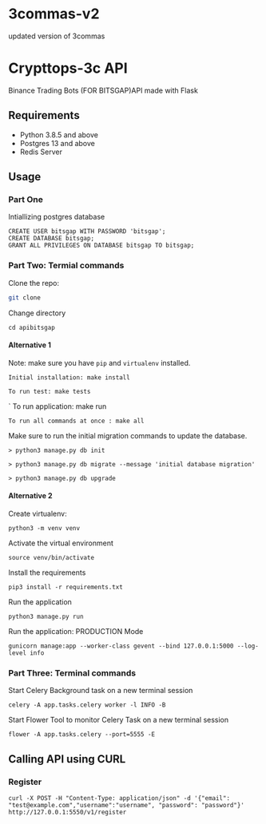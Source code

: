 # 3commas-v2
updated version of 3commas
# Crypttops-3c API
Binance Trading Bots (FOR BITSGAP)API made with Flask

## Requirements

- Python 3.8.5 and above
- Postgres 13 and above
- Redis Server

## Usage
### Part One
Intiallizing postgres database
```
CREATE USER bitsgap WITH PASSWORD 'bitsgap';
CREATE DATABASE bitsgap;
GRANT ALL PRIVILEGES ON DATABASE bitsgap TO bitsgap;
```
### Part Two: Termial commands
Clone the repo:

```bash
git clone 
```
Change directory
```
cd apibitsgap
```

#### Alternative 1
Note: make sure you have `pip` and `virtualenv` installed.

    Initial installation: make install

    To run test: make tests
`
    To run application: make run

    To run all commands at once : make all

Make sure to run the initial migration commands to update the database.
    
    > python3 manage.py db init

    > python3 manage.py db migrate --message 'initial database migration'

    > python3 manage.py db upgrade

#### Alternative 2
Create virtualenv:
```
python3 -m venv venv
```
Activate the virtual environment
```
source venv/bin/activate
```
Install the requirements
```
pip3 install -r requirements.txt
```
Run the application
```
python3 manage.py run
```
Run the application: PRODUCTION Mode
```
gunicorn manage:app --worker-class gevent --bind 127.0.0.1:5000 --log-level info
```
### Part Three: Terminal commands
Start Celery Background task on a new terminal session
```
celery -A app.tasks.celery worker -l INFO -B

```

Start Flower Tool to monitor Celery Task on a new terminal session
```
flower -A app.tasks.celery --port=5555 -E

```
## Calling API using CURL
### Register
```
curl -X POST -H "Content-Type: application/json" -d '{"email": "test@example.com","username":"username", "password": "password"}' http://127.0.0.1:5550/v1/register
```
